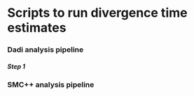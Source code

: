 # Scripts to run divergence time estimates

### Dadi analysis pipeline

##### Step 1


### SMC++ analysis pipeline
